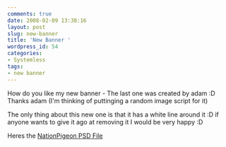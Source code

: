 ```yaml
---
comments: true
date: 2008-02-09 13:38:16
layout: post
slug: new-banner
title: 'New Banner '
wordpress_id: 54
categories:
- Systemless
tags:
- new banner
---
```


How do you like my new banner - The last one was created by adam :D Thanks adam (I'm thinking of puttinging a random image script for it)

The only thing about this new one is that it has a white line around it :D if anyone wants to give it ago at removing it I would be very happy :D

Heres the [NationPigeon PSD File](http://www.nationpigeon.com/wordpress/wp-content/uploads/2008/02/nationpigeontitle.zip)[ ](http://www.nationpigeon.com/wordpress/wp-content/uploads/2008/02/title.zip)
